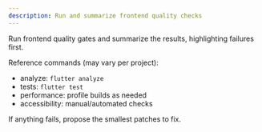 ```yaml
---
description: Run and summarize frontend quality checks
---
```

Run frontend quality gates and summarize the results, highlighting failures first.

Reference commands (may vary per project):
- analyze: `flutter analyze`
- tests: `flutter test`
- performance: profile builds as needed
- accessibility: manual/automated checks

If anything fails, propose the smallest patches to fix.

